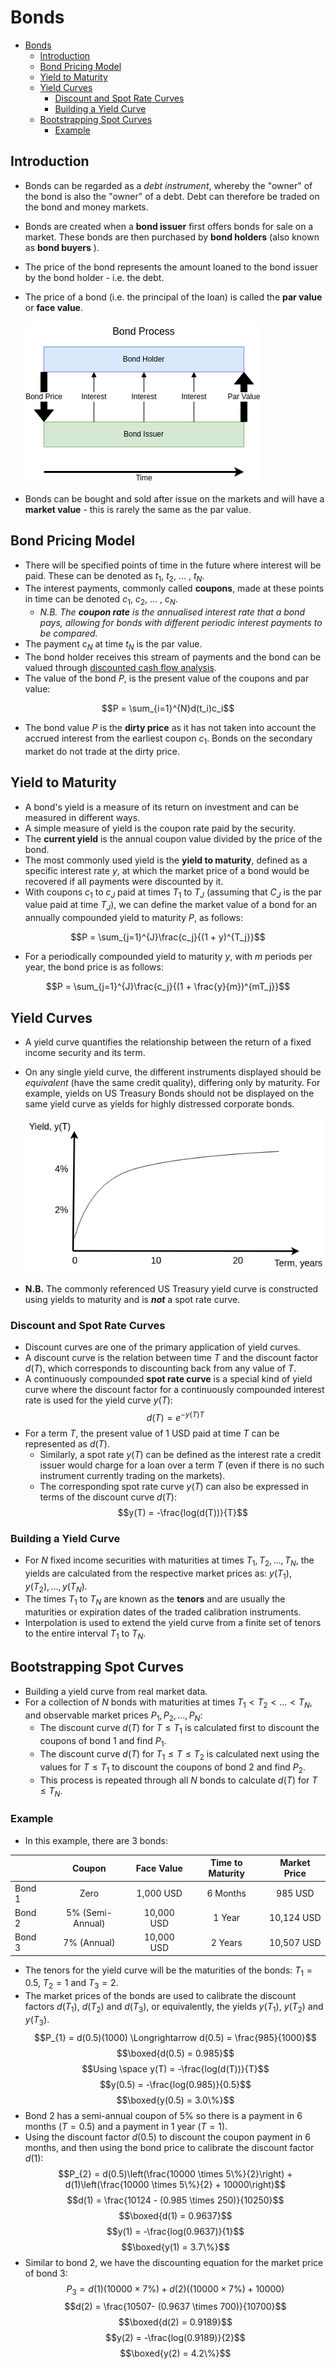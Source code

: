 # Bonds

- [Bonds](#bonds)
  - [Introduction](#introduction)
  - [Bond Pricing Model](#bond-pricing-model)
  - [Yield to Maturity](#yield-to-maturity)
  - [Yield Curves](#yield-curves)
    - [Discount and Spot Rate Curves](#discount-and-spot-rate-curves)
    - [Building a Yield Curve](#building-a-yield-curve)
  - [Bootstrapping Spot Curves](#bootstrapping-spot-curves)
    - [Example](#example)

## Introduction

- Bonds can be regarded as a *debt instrument*, whereby the "owner" of the bond is also the "owner" of a debt. Debt can therefore be traded on the bond and money markets.
- Bonds are created when a **bond issuer** first offers bonds for sale on a market. These bonds are then purchased by **bond holders** (also known as **bond buyers** ).
- The price of the bond represents the amount loaned to the bond issuer by the bond holder - i.e. the debt.
- The price of a bond (i.e. the principal of the loan) is called the **par value** or **face value**.

  ![Bond Process](images/bond-process.png "Bond Process")

- Bonds can be bought and sold after issue on the markets and will have a **market value** - this is rarely the same as the par value.

## Bond Pricing Model

- There will be specified points of time in the future where interest will be paid. These can be denoted as $t_1$, $t_2$, ... , $t_N$.
- The interest payments, commonly called **coupons**, made at these points in time can be denoted $c_1$, $c_2$, ... , $c_N$.
  - *N.B. The **coupon rate** is the annualised interest rate that a bond pays, allowing for bonds with different periodic interest payments to be compared.*
- The payment $c_N$ at time $t_N$ is the par value.
- The bond holder receives this stream of payments and the bond can be valued through [discounted cash flow analysis](2_interest-rates.md#discounted-cash-flow-analysis).
- The value of the bond $P$, is the present value of the coupons and par value:

$$P = \sum_{i=1}^{N}d(t_i)c_i$$

- The bond value $P$ is the **dirty price** as it has not taken into account the accrued interest from the earliest coupon $c_1$. Bonds on the secondary market do not trade at the dirty price.

## Yield to Maturity

- A bond's yield is a measure of its return on investment and can be measured in different ways.
- A simple measure of yield is the coupon rate paid by the security.
- The **current yield** is the annual coupon value divided by the price of the bond.
- The most commonly used yield is the **yield to maturity**, defined as a specific interest rate $y$, at which the market price of a bond would be recovered if all payments were discounted by it.
- With coupons $c_1$ to $c_J$ paid at times $T_1$ to $T_J$ (assuming that $C_J$ is the par value paid at time $T_J$), we can define the market value of a bond for an annually compounded yield to maturity $P$, as follows:

$$P = \sum_{j=1}^{J}\frac{c_j}{(1 + y)^{T_j}}$$

- For a periodically compounded yield to maturity $y$, with $m$ periods per year, the bond price is as follows:

$$P = \sum_{j=1}^{J}\frac{c_j}{(1 + \frac{y}{m})^{mT_j}}$$

## Yield Curves

- A yield curve quantifies the relationship between the return of a fixed income security and its term.
- On any single yield curve, the different instruments displayed should be *equivalent* (have the same credit quality), differing only by maturity. For example, yields on US Treasury Bonds should not be displayed on the same yield curve as yields for highly distressed corporate bonds.

  ![Typical Yield Curve](images/yield-curve.png "Typical Yield Curve")

- **N.B.** The commonly referenced US Treasury yield curve is constructed using yields to maturity and is ***not*** a spot rate curve.

### Discount and Spot Rate Curves

- Discount curves are one of the primary application of yield curves.
- A discount curve is the relation between time $T$ and the discount factor $d(T)$, which corresponds to discounting back from any value of $T$.
- A continuously compounded **spot rate curve** is a special kind of yield curve where the discount factor for a continuously compounded interest rate is used for the yield curve $y(T)$:
$$d(T) = e^{-y(T)T}$$
- For a term $T$, the present value of 1 USD paid at time $T$ can be represented as $d(T)$.
  - Similarly, a spot rate $y(T)$ can be defined as the interest rate a credit issuer would charge for a loan over a term $T$ (even if there is no such instrument currently trading on the markets).
  - The corresponding spot rate curve $y(T)$ can also be expressed in terms of the discount curve $d(T)$:
$$y(T) = -\frac{log(d(T))}{T}$$

### Building a Yield Curve

- For $N$ fixed income securities with maturities at times $T_{1}, T_{2}, ..., T_{N}$, the yields are calculated from the respective market prices as: $y(T_{1}), y(T_{2}), ..., y(T_{N})$.
- The times $T_{1}$ to $T_{N}$ are known as the **tenors** and are usually the maturities or expiration dates of the traded calibration instruments.
- Interpolation is used to extend the yield curve from a finite set of tenors to the entire interval $T_{1}$ to $T_{N}$.

## Bootstrapping Spot Curves

- Building a yield curve from real market data.
- For a collection of $N$ bonds with maturities at times $T_{1} < T_{2} < ... < T_{N}$, and observable market prices $P_{1}, P_{2}, ..., P_{N}$:
  - The discount curve $d(T)$ for $T \le T_{1}$ is calculated first to discount the coupons of bond 1 and find $P_{1}$.
  - The discount curve $d(T)$ for $T_{1} \le T \le T_{2}$ is calculated next using the values for $T \le T_{1}$ to discount the coupons of bond 2 and find $P_{2}$.
  - This process is repeated through all $N$ bonds to calculate $d(T)$ for $T \le T_{N}$.

### Example

- In this example, there are 3 bonds:

|        |      Coupon      | Face Value | Time to Maturity | Market Price |
| ------ |:----------------:|:----------:|:----------------:|:------------:|
| Bond 1 |       Zero       | 1,000 USD  |      6 Months    |    985 USD   |
| Bond 2 | 5% (Semi-Annual) | 10,000 USD |      1 Year      |  10,124 USD  |
| Bond 3 |    7% (Annual)   | 10,000 USD |      2 Years     |  10,507 USD  |

- The tenors for the yield curve will be the maturities of the bonds: $T_{1} = 0.5$, $T_{2} = 1$ and $T_{3} = 2$.
- The market prices of the bonds are used to calibrate the discount factors $d(T_{1})$, $d(T_{2})$ and $d(T_{3})$, or equivalently, the yields $y(T_{1})$, $y(T_{2})$ and $y(T_{3})$.
$$P_{1} = d(0.5)(1000) \Longrightarrow d(0.5) = \frac{985}{1000}$$ 
$$\boxed{d(0.5) = 0.985}$$
$$Using \space y(T) = -\frac{log(d(T))}{T}$$
$$y(0.5) = -\frac{log(0.985)}{0.5}$$
$$\boxed{y(0.5) = 3.0\%}$$
- Bond 2 has a semi-annual coupon of 5% so there is a payment in 6 months ($T = 0.5$) and a payment in 1 year ($T = 1$).
- Using the discount factor $d(0.5)$ to discount the coupon payment in 6 months, and then using the bond price to calibrate the discount factor $d(1)$:
$$P_{2} = d(0.5)\left(\frac{10000 \times 5\%}{2}\right) + d(1)\left(\frac{10000 \times 5\%}{2} + 10000\right)$$
$$d(1) = \frac{10124 - (0.985 \times 250)}{10250}$$
$$\boxed{d(1) = 0.9637}$$
$$y(1) = -\frac{log(0.9637)}{1}$$
$$\boxed{y(1) = 3.7\%}$$
- Similar to bond 2, we have the discounting equation for the market price of bond 3:
$$P_{3} = d(1)(10000 \times 7\%) + d(2)((10000 \times 7\%) + 10000)$$
$$d(2) = \frac{10507- (0.9637 \times 700)}{10700}$$
$$\boxed{d(2) = 0.9189}$$
$$y(2) = -\frac{log(0.9189)}{2}$$
$$\boxed{y(2) = 4.2\%}$$